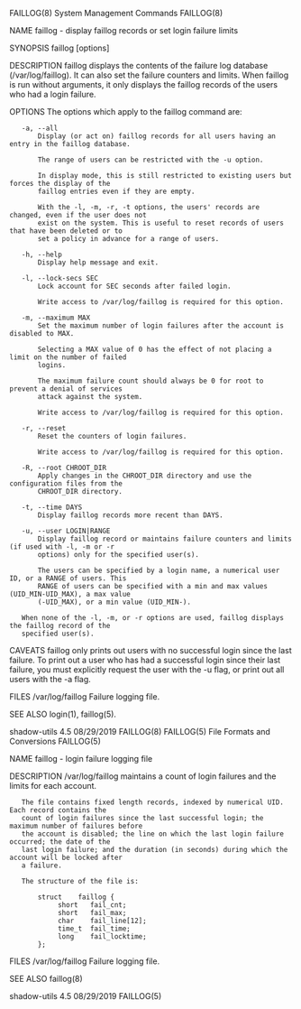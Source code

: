 FAILLOG(8)                            System Management Commands                            FAILLOG(8)

NAME
       faillog - display faillog records or set login failure limits

SYNOPSIS
       faillog [options]

DESCRIPTION
       faillog displays the contents of the failure log database (/var/log/faillog). It can also set
       the failure counters and limits. When faillog is run without arguments, it only displays the
       faillog records of the users who had a login failure.

OPTIONS
       The options which apply to the faillog command are:

       -a, --all
           Display (or act on) faillog records for all users having an entry in the faillog database.

           The range of users can be restricted with the -u option.

           In display mode, this is still restricted to existing users but forces the display of the
           faillog entries even if they are empty.

           With the -l, -m, -r, -t options, the users' records are changed, even if the user does not
           exist on the system. This is useful to reset records of users that have been deleted or to
           set a policy in advance for a range of users.

       -h, --help
           Display help message and exit.

       -l, --lock-secs SEC
           Lock account for SEC seconds after failed login.

           Write access to /var/log/faillog is required for this option.

       -m, --maximum MAX
           Set the maximum number of login failures after the account is disabled to MAX.

           Selecting a MAX value of 0 has the effect of not placing a limit on the number of failed
           logins.

           The maximum failure count should always be 0 for root to prevent a denial of services
           attack against the system.

           Write access to /var/log/faillog is required for this option.

       -r, --reset
           Reset the counters of login failures.

           Write access to /var/log/faillog is required for this option.

       -R, --root CHROOT_DIR
           Apply changes in the CHROOT_DIR directory and use the configuration files from the
           CHROOT_DIR directory.

       -t, --time DAYS
           Display faillog records more recent than DAYS.

       -u, --user LOGIN|RANGE
           Display faillog record or maintains failure counters and limits (if used with -l, -m or -r
           options) only for the specified user(s).

           The users can be specified by a login name, a numerical user ID, or a RANGE of users. This
           RANGE of users can be specified with a min and max values (UID_MIN-UID_MAX), a max value
           (-UID_MAX), or a min value (UID_MIN-).

       When none of the -l, -m, or -r options are used, faillog displays the faillog record of the
       specified user(s).

CAVEATS
       faillog only prints out users with no successful login since the last failure. To print out a
       user who has had a successful login since their last failure, you must explicitly request the
       user with the -u flag, or print out all users with the -a flag.

FILES
       /var/log/faillog
           Failure logging file.

SEE ALSO
       login(1), faillog(5).

shadow-utils 4.5                              08/29/2019                                    FAILLOG(8)
FAILLOG(5)                           File Formats and Conversions                           FAILLOG(5)

NAME
       faillog - login failure logging file

DESCRIPTION
       /var/log/faillog maintains a count of login failures and the limits for each account.

       The file contains fixed length records, indexed by numerical UID. Each record contains the
       count of login failures since the last successful login; the maximum number of failures before
       the account is disabled; the line on which the last login failure occurred; the date of the
       last login failure; and the duration (in seconds) during which the account will be locked after
       a failure.

       The structure of the file is:

           struct    faillog {
                short   fail_cnt;
                short   fail_max;
                char    fail_line[12];
                time_t  fail_time;
                long    fail_locktime;
           };

FILES
       /var/log/faillog
           Failure logging file.

SEE ALSO
       faillog(8)

shadow-utils 4.5                              08/29/2019                                    FAILLOG(5)
